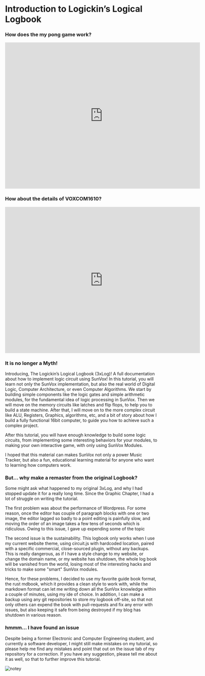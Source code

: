 # Introduction to Logickin’s Logical Logbook

### How does the my pong game work?
<iframe width="640" height="480" src="https://www.youtube.com/embed/iKexf55seQM" title="YouTube video player" frameborder="0" allow="accelerometer; autoplay; clipboard-write; encrypted-media; gyroscope; picture-in-picture; web-share" allowfullscreen></iframe>

### How about the details of VOXCOM1610?
<iframe width="640" height="480" src="https://www.youtube.com/embed/PifiR-AD74M" title="YouTube video player" frameborder="0" allow="accelerometer; autoplay; clipboard-write; encrypted-media; gyroscope; picture-in-picture; web-share" allowfullscreen></iframe>

### It is no longer a Myth!

Introducing, The Logickin’s Logical Logbook (3xLog)! A full documentation about how to implement logic circuit using SunVox! In this tutorial, you will learn not only the SunVox implementation, but also the real world of Digital Logic, Computer Architecture, or even Computer Algorithms. We start by building simple components like the logic gates and simple arithmetic modules, for the fundamental idea of logic processing in SunVox. Then we will move on the memory circuits like latches and flip flops, to help you to build a state machine. After that, I will move on to the more complex circuit like ALU, Registers, Graphics, algorithms, etc, and a bit of story about how I build a fully functional 16bit computer, to guide you how to achieve such a complex project.

After this tutorial, you will have enough knowledge to build some logic circuits, from implementing some interesting behaviors for your modules, to making your own interactive game, with only using SunVox Modules.

I hoped that this material can makes SunVox not only a power Music Tracker, but also a fun, educational learning material for anyone who want to learning how computers work.

### But... why make a remaster from the original Logbook?

Some might ask what happened to my original 3xLog, and why I had stopped update it for a really long time. Since the Graphic Chapter, I had a lot of struggle on writing the tutorial. 

The first problem was about the performance of Wordpress. For some reason, once the editor has couple of paragraph blocks with one or two image, the editor lagged so badly to a point editing is painfully slow, and moving the order of an image takes a few tens of seconds which is ridiculous. Owing to this issue, I gave up expending some of the topic 

The second issue is the sustainability. This logbook only works when I use my current website theme, using circuit.js with hardcoded location, paired with a specific commercial, close-sourced plugin, without any backups. This is really dangerous, as if I have a style change to my website, or change the domain name, or my website has shutdown, the whole log book will be vanished from the world, losing most of the interesting hacks and tricks to make some "smart" SunVox modules.

Hence, for these problems, I decided to use my favorite guide book format, the rust mdbook, which it provides a clean style to work with, while the markdown format can let me writing down all the SunVox knowledge within a couple of minutes, using my ide of choice. In addition, I can make a backup using any git repositories to store my logbook off-site, so that not only others can expend the book with pull-requests and fix any error with issues, but also keeping it safe from being destroyed if my blog has shutdown in various reason.

### hmmm... I have found an issue

Despite being a former Electronic and Computer Engineering student, and currently a software developer, I might still make mistakes on my tutorial, so please help me find any mistakes and point that out on the issue tab of my repository for a correction. If you have any suggestion, please tell me about it as well, so that to further improve this tutorial.

![notey](../images/memes/notey.png)
